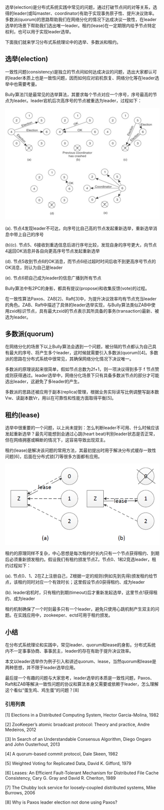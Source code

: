 选举(election)是分布式系统实践中常见的问题，通过打破节点间的对等关系，选得的leader(或叫master、coordinator)有助于实现事务原子性、提升决议效率。 多数派(quorum)的思路帮助我们在网络分化的情况下达成决议一致性，在leader选举的场景下帮助我们选出唯一leader。租约(lease)在一定期限内给予节点特定权利，也可以用于实现leader选举。

 

下面我们就来学习分布式系统理论中的选举、多数派和租约。


## 选举(election)

一致性问题(consistency)是独立的节点间如何达成决议的问题，选出大家都认可的leader本质上也是一致性问题，因而如何应对宕机恢复、网络分化等在leader选举中也需要考量。

 

Bully算法[1]是最常见的选举算法，其要求每个节点对应一个序号，序号最高的节点为leader。leader宕机后次高序号的节点被重选为leader，过程如下：

![dc23211dec7f58c211dc5c0cbab9c711](分布式系统理论进阶：选举、多数派和租约.resources/99A8C7D5-3E3D-451F-9C54-36F45C39056A.png)

(a). 节点4发现leader不可达，向序号比自己高的节点发起重新选举，重新选举消息中带上自己的序号

(b)(c). 节点5、6接收到重选信息后进行序号比较，发现自身的序号更大，向节点4返回OK消息并各自向更高序号节点发起重新选举

(d). 节点5收到节点6的OK消息，而节点6经过超时时间后收不到更高序号节点的OK消息，则认为自己是leader

(e). 节点6把自己成为leader的信息广播到所有节点

Bully算法中有2PC的身影，都具有提议(propose)和收集反馈(vote)的过程。

 

在一致性算法Paxos、ZAB[2]、Raft[3]中，为提升决议效率均有节点充当leader的角色。ZAB、Raft中描述了具体的leader选举实现，与Bully算法类似ZAB中使用zxid标识节点，具有最大zxid的节点表示其所具备的事务(transaction)最新、被选为leader。

## 多数派(quorum)

在网络分化的场景下以上Bully算法会遇到一个问题，被分隔的节点都认为自己具有最大的序号、将产生多个leader，这时候就需要引入多数派(quorum)[4]。多数派的思路在分布式系统中很常见，其确保网络分化情况下决议唯一。

 

多数派的原理说起来很简单，假如节点总数为2f+1，则一项决议得到多于 f 节点赞成则获得通过。leader选举中，网络分化场景下只有具备多数派节点的部分才可能选出leader，这避免了多leader的产生。

多数派的思路还被应用于副本(replica)管理，根据业务实际读写比例调整写副本数Vw、读副本数Vr，用以在可靠性和性能方面取得平衡[5]。

## 租约(lease)

选举中很重要的一个问题，以上尚未提到：怎么判断leader不可用、什么时候应该发起重新选举？最先可能想到会通过心跳(heart beat)判别leader状态是否正常，但在网络拥塞或瞬断的情况下，这容易导致出现双主。

 

租约(lease)是解决该问题的常用方法，其最初提出时用于解决分布式缓存一致性问题[6]，后面在分布式锁[7]等很多方面都有应用。

![67ab132822e5429beb164ecbe017cc2c](分布式系统理论进阶：选举、多数派和租约.resources/46CB2C03-B211-45DD-B1D6-4A37477676C2.png)

租约的原理同样不复杂，中心思想是每次租约时长内只有一个节点获得租约、到期后必须重新颁发租约。假设我们有租约颁发节点Z，节点0、1和2竞选leader，租约过程如下：

(a). 节点0、1、2在Z上注册自己，Z根据一定的规则(例如先到先得)颁发租约给节点，该租约同时对应一个有效时长；这里假设节点0获得租约、成为leader

(b). leader宕机时，只有租约到期(timeout)后才重新发起选举，这里节点1获得租约、成为leader

 

租约机制确保了一个时刻最多只有一个leader，避免只使用心跳机制产生双主的问题。在实践应用中，zookeeper、ectd可用于租约颁发。

## 小结

在分布式系统理论和实践中，常见leader、quorum和lease的身影。分布式系统内不一定事事协商、事事民主，leader的存在有助于提升决议效率。

本文以leader选举作为例子引入和讲述quorum、lease，当然quorum和lease是两种思想，并不限于leader选举应用。

 

最后提一个有趣的问题与大家思考，leader选举的本质是一致性问题，Paxos、Raft和ZAB等解决一致性问题的协议和算法本身又需要或依赖于leader，怎么理解这个看似“蛋生鸡、鸡生蛋”的问题？[8]

### 引用列表
[1] Elections in a Distributed Computing System, Hector Garcia-Molina, 1982

[2] ZooKeeper’s atomic broadcast protocol: Theory and practice, Andre Medeiros, 2012

[3] In Search of an Understandable Consensus Algorithm, Diego Ongaro and John Ousterhout, 2013

[4] A quorum-based commit protocol, Dale Skeen, 1982

[5] Weighted Voting for Replicated Data, David K. Gifford, 1979

[6] Leases: An Efficient Fault-Tolerant Mechanism for Distributed File Cache Consistency, Cary G. Gray and David R. Cheriton, 1989

[7] The Chubby lock service for loosely-coupled distributed systems, Mike Burrows, 2006

[8] Why is Paxos leader election not done using Paxos?

